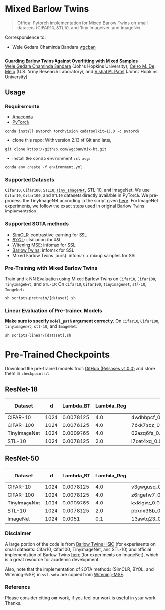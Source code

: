# Mixed Barlow Twins

> Official Pytorch implementation for Mixed Barlow Twins on small datasets (CIFAR10, STL10, and Tiny ImageNet) and ImageNet.

Correspondence to: 
  - Wele Gedara Chaminda Bandara [wgcban](https://www.wgcban.com)

##
[**Guarding Barlow Twins Against Overfitting with Mixed Samples**](https://arxiv.org/pdf/)<br>
[Wele Gedara Chaminda Bandara](https://www.wgcban.com) (Johns Hopkins University), [Celso M. De Melo](https://celsodemelo.net) (U.S. Army Research Laboratory), and [Vishal M. Patel](https://engineering.jhu.edu/vpatel36/) (Johns Hopkins University) <br>


## Usage
### Requirements
- [Anaconda](https://www.anaconda.com/download/)
- [PyTorch](https://pytorch.org)
```
conda install pytorch torchvision cudatoolkit=10.0 -c pytorch
```

- clone this repo: 
With version 2.13 of Git and later,
```
git clone https://github.com/wgcban/mix-bt.git
```

- install the conda environment `ssl-aug`:
```
conda env create -f environment.yml
```

### Supported Datasets
`Cifar10`, `Cifar100`, `STL10`, [`Tiny_ImageNet`](https://github.com/rmccorm4/Tiny-Imagenet-200), STL-10, and ImageNet. We use `Cifar10`, `Cifar100`, and `STL10` datasets directly available in PyTorch. We pre-process the TinyImageNet accroding to the script given [here](https://gist.github.com/moskomule/2e6a9a463f50447beca4e64ab4699ac4). For ImageNet experiments, we follow the exact steps used in original Barlow Twins implementation.

### Supported SOTA methods
- [SimCLR](https://arxiv.org/abs/2002.05709): contrastive learning for SSL 
- [BYOL](https://arxiv.org/abs/2006.07733): distilation for SSL
- [Witening MSE](http://proceedings.mlr.press/v139/ermolov21a/ermolov21a.pdf): infomax for SSL
- [Barlow Twins](https://arxiv.org/abs/2103.03230): infomax for SSL
- Mixed Barlow Twins (ours): infomax + mixup samples for SSL

### Pre-Training with Mixed Barlow Twins
Train and k-NN Evaluation using Mixed Barlow Twins on `Cifar10`, `Cifar100`, `TinyImageNet`, and `STL-10`:
On `Cifar10`, `Cifar100`, `tinyimagenet`, `stl-10`, `ImageNet`:
```
sh scripts-pretrain/[dataset].sh
```

### Linear Evaluation of Pre-trained Models
**Make sure to specify `model_path` argument correctly.**
On `Cifar10`, `Cifar100`, `tinyimagenet`, `stl-10`, and `ImageNet`:
```
sh scripts-linear/[dataset].sh
```

# Pre-Trained Checkpoints
Download the pre-trained models from [GitHub (Releases v1.0.0)](https://github.com/wgcban/mix-bt/releases/tag/v1.0.0) and store them in `checkpoints/`:
## ResNet-18
| Dataset        |  d   | Lambda_BT | Lambda_Reg | Path to Pretrained Model | KNN Acc. | Linear Acc. |
| ----------     | ---  | ---------- | ---------- | ------------------------ | -------- | ----------- |
| CIFAR-10       | 1024 | 0.0078125  | 4.0        | 4wdhbpcf_0.0078125_1024_256_cifar10_model.pth     | 90.52    | 92.58        |
| CIFAR-100      | 1024 | 0.0078125  | 4.0        | 76kk7scz_0.0078125_1024_256_cifar100_model.pth     | 61.25     | 69.31        |
| TinyImageNet   | 1024 | 0.0009765  | 4.0        | 02azq6fs_0.0009765_1024_256_tiny_imagenet_model.pth     | 38.11    | 51.67        |
| STL-10         | 1024 | 0.0078125  | 2.0        | i7det4xq_0.0078125_1024_256_stl10_model.pth     | 88.94     | 91.02        |

## ResNet-50
| Dataset        |  d   | Lambda_BT | Lambda_Reg | Path to Pretrained Model | KNN Acc. | Linear Acc. |
| ----------     | ---  | ---------- | ---------- | ------------------------ | -------- | ----------- |
| CIFAR-10       | 1024 | 0.0078125  | 4.0        | v3gwgusq_0.0078125_1024_256_cifar10_model.pth     | 91.39     | 93.89        |
| CIFAR-100      | 1024 | 0.0078125  | 4.0        | z6ngefw7_0.0078125_1024_256_cifar100_model_2000.pth     | 64.32     | 72.51        |
| TinyImageNet   | 1024 | 0.0009765  | 4.0        | kxlkigsv_0.0009765_1024_256_tiny_imagenet_model_2000.pth     | 42.21     | 51.84        |
| STL-10         | 1024 | 0.0078125  | 2.0        | pbknx38b_0.0078125_1024_256_stl10_model.pth     | 87.79     | 91.70        |
| ImageNet       | 1024 | 0.0051  | 0.1        | 13awtq23_0.0051_8192_1024_imagenet_0.1_resnet50.pth     | -     | 72.1        |

### Disclaimer
A large portion of the code is from [Barlow Twins HSIC](https://github.com/yaohungt/Barlow-Twins-HSIC) (for experiments on small datasets: Cifar10, Cifar100, TinyImageNet, and STL-10) and official implementation of Barlow Twins [here](https://github.com/facebookresearch/barlowtwins) (for experiments on ImageNet), which is a great resource for academic development.

Also, note that the implementation of SOTA methods (SimCLR, BYOL, and Witening-MSE) in `ssl-sota` are copied from [Witening-MSE](https://github.com/htdt/self-supervised).

### Reference
Please consider citing our work, if you feel our work is useful in your work. Thanks.
```
```